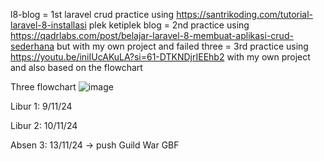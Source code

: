 l8-blog = 1st laravel crud practice using https://santrikoding.com/tutorial-laravel-8-installasi plek ketiplek
blog = 2nd practice using https://qadrlabs.com/post/belajar-laravel-8-membuat-aplikasi-crud-sederhana but with my own project and failed
three = 3rd practice using https://youtu.be/iniIUcAKuLA?si=61-DTKNDjrIEEhb2 with my own project and also based on the flowchart

Three flowchart
![image](https://github.com/user-attachments/assets/c5fb907e-4ac3-4716-944e-ec9ccd6c4bf6)


Libur 1: 9/11/24

Libur 2: 10/11/24

Absen 3: 13/11/24 -> push Guild War GBF
